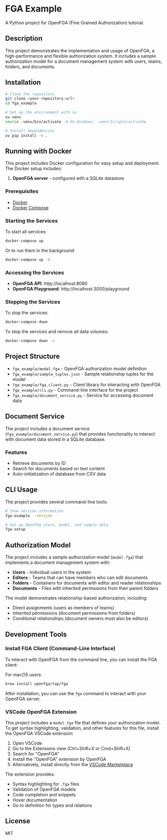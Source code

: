 # FGA Example

A Python project for OpenFGA (Fine Grained Authorization) tutorial.

## Description

This project demonstrates the implementation and usage of OpenFGA, a high-performance and flexible authorization system. It includes a sample authorization model for a document management system with users, teams, folders, and documents.

## Installation

```bash
# Clone the repository
git clone <your-repository-url>
cd fga_example

# Set up the environment with uv
uv venv
source .venv/bin/activate  # On Windows: .venv\Scripts\activate

# Install dependencies
uv pip install -e .
```

## Running with Docker

This project includes Docker configuration for easy setup and deployment. The Docker setup includes:

1. **OpenFGA server** - configured with a SQLite datastore

### Prerequisites

- [Docker](https://docs.docker.com/get-docker/) 
- [Docker Compose](https://docs.docker.com/compose/install/)

### Starting the Services

To start all services:

```bash
docker-compose up
```

Or to run them in the background:

```bash
docker-compose up -d
```

### Accessing the Services

- **OpenFGA API**: http://localhost:8080
- **OpenFGA Playground**: http://localhost:3000/playground

### Stopping the Services

To stop the services:

```bash
docker-compose down
```

To stop the services and remove all data volumes:

```bash
docker-compose down -v
```

## Project Structure

- `fga_example/model.fga` - OpenFGA authorization model definition
- `fga_example/sample_tuples.json` - Sample relationship tuples for the model
- `fga_example/fga_client.py` - Client library for interacting with OpenFGA
- `fga_example/cli.py` - Command-line interface for the project
- `fga_example/document_service.py` - Service for accessing document data

## Document Service

The project includes a document service (`fga_example/document_service.py`) that provides functionality to interact with document data stored in a SQLite database.

### Features

- Retrieve documents by ID
- Search for documents based on text content
- Auto-initialization of database from CSV data


## CLI Usage

The project provides several command-line tools:

```bash
# Show version information
fga-example --version

# Set up OpenFGA store, model, and sample data
fga-setup
```

## Authorization Model

The project includes a sample authorization model (`model.fga`) that implements a document management system with:

- **Users** - Individual users in the system
- **Editors** - Teams that can have members who can edit documents
- **Folders** - Containers for documents with editor and reader relationships
- **Documents** - Files with inherited permissions from their parent folders

The model demonstrates relationship-based authorization, including:
- Direct assignments (users as members of teams)
- Inherited permissions (document permissions from folders)
- Conditional relationships (document owners must also be editors)


## Development Tools

### Install FGA Client (Command-Line Interface)

To interact with OpenFGA from the command line, you can install the FGA client:

For macOS users:
```bash
brew install openfga/tap/fga
```

After installation, you can use the `fga` command to interact with your OpenFGA server.

### VSCode OpenFGA Extension

This project includes a `model.fga` file that defines your authorization model. To get syntax highlighting, validation, and other features for this file, install the OpenFGA VSCode extension:

1. Open VSCode
2. Go to the Extensions view (Ctrl+Shift+X or Cmd+Shift+X)
3. Search for "OpenFGA"
4. Install the "OpenFGA" extension by OpenFGA
5. Alternatively, install directly from the [VSCode Marketplace](https://marketplace.visualstudio.com/items?itemName=openfga.openfga-vscode)

The extension provides:
- Syntax highlighting for `.fga` files
- Validation of OpenFGA models
- Code completion and snippets
- Hover documentation
- Go to definition for types and relations

## License

MIT